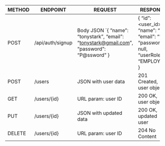 | METHOD | ENDPOINT     | REQUEST                  | RESPONSE                 | FUNCTION              |
|--------|--------------|--------------------------|--------------------------|------------------------|
|POST|/api/auth/signup| Body JSON `{ ”name”: “tonystark”, “email”: “tonystark@gmail.com”, “password”: “P@ssword” }| { “id”: <user_id>, “name”: “<name>”, “email”: “<email>”, “password”: null, “userRole”: “EMPLOYEE” }| Sign Up User|
| POST   | /users       | JSON with user data      | 201 Created, user object | Create a new user      |
| GET    | /users/{id}  | URL param: user ID       | 200 OK, user object      | Retrieve single user   |
| PUT    | /users/{id}  | JSON with updated data   | 200 OK, updated user     | Update user by ID      |
| DELETE | /users/{id}  | URL param: user ID       | 204 No Content           | Delete user by ID      |
